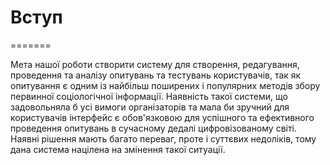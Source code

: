 # Вступ
=======

Мета нашої роботи створити систему для створення, редагування, проведення та аналізу опитувань та тестувань користувачів, так як опитування є одним із найбільш поширених і популярних методів збору первинної соціологічної інформації. Наявність такої системи, що задовольняла б усі вимоги організаторів та мала би зручний для користувачів інтерфейс є обов'язковою для успішного та ефективного проведення опитувань в сучасному дедалі цифровізованому світі. Наявні рішення мають багато переваг, проте і суттєвих недоліків, тому дана система націлена на змінення такої ситуації.